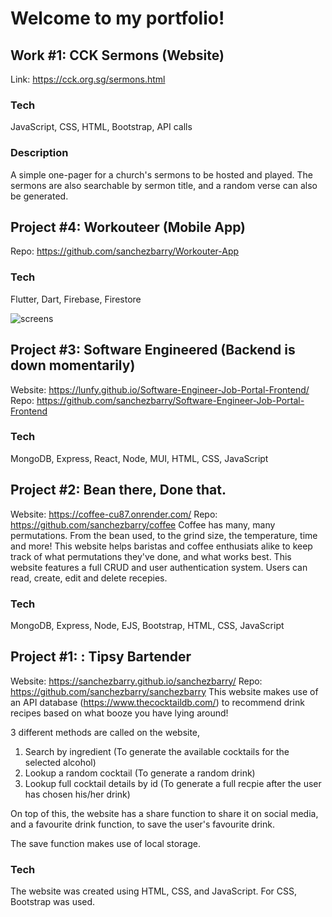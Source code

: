 # Welcome to my portfolio!

## Work #1: CCK Sermons (Website)
Link: https://cck.org.sg/sermons.html

### Tech
JavaScript, CSS, HTML, Bootstrap, API calls

### Description
A simple one-pager for a church's sermons to be hosted and played. The sermons are also searchable by sermon title, and a random verse can also be generated. 

## Project #4: Workouteer (Mobile App)
Repo: https://github.com/sanchezbarry/Workouter-App

### Tech
Flutter, Dart, Firebase, Firestore

![screens](https://user-images.githubusercontent.com/104004364/201466041-71b57c30-428b-467c-831a-ed437b642ac0.png)

## Project #3: Software Engineered (Backend is down momentarily)
Website: https://lunfy.github.io/Software-Engineer-Job-Portal-Frontend/
Repo: https://github.com/sanchezbarry/Software-Engineer-Job-Portal-Frontend

### Tech
MongoDB, Express, React, Node, MUI, HTML, CSS, JavaScript

## Project #2: Bean there, Done that.
Website: https://coffee-cu87.onrender.com/
Repo: https://github.com/sanchezbarry/coffee
Coffee has many, many permutations. From the bean used, to the grind size, the temperature, time and more! This website helps baristas and coffee enthusiats alike to keep track of what permutations they've done, and what works best. This website features a full CRUD and user authentication system. Users can read, create, edit and delete recepies.

### Tech
MongoDB, Express, Node, EJS, Bootstrap, HTML, CSS, JavaScript

## Project #1: : Tipsy Bartender
Website: https://sanchezbarry.github.io/sanchezbarry/
Repo: https://github.com/sanchezbarry/sanchezbarry
This website makes use of an API database (https://www.thecocktaildb.com/) to recommend drink recipes based on what booze you have lying around!

3 different  methods are called on the website,
1. Search by ingredient (To generate the available cocktails for the selected alcohol)
2. Lookup a random cocktail (To generate a random drink)
3. Lookup full cocktail details by id (To generate a full recpie after the user has chosen his/her drink)

On top of this, the website has a share function to share it on social media, and a favourite drink function, to save the user's favourite drink.

The save function makes use of local storage.

### Tech
The website was created using HTML, CSS, and JavaScript. For CSS, Bootstrap was used.

